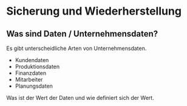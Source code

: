 # Sicherung und Wiederherstellung
## Was sind Daten / Unternehmensdaten?
Es gibt unterscheidliche Arten von Unternehmensdaten.

+ Kundendaten
+ Produktionsdaten
+ Finanzdaten
+ Mitarbeiter
+ Planungsdaten

Was ist der Wert der Daten und wie definiert sich der Wert.

